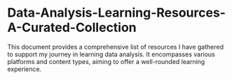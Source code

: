 # Data-Analysis-Learning-Resources-A-Curated-Collection
This document provides a comprehensive list of resources I have gathered to support my journey in learning data analysis. It encompasses various platforms and content types, aiming to offer a well-rounded learning experience.

